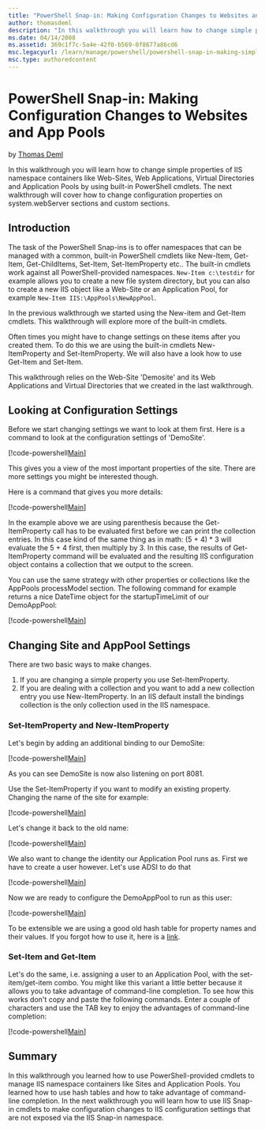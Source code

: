 ```yaml
---
title: "PowerShell Snap-in: Making Configuration Changes to Websites and App Pools"
author: thomasdeml
description: "In this walkthrough you will learn how to change simple properties of IIS namespace containers like Web-Sites, Web Applications, Virtual Directories and Appl..."
ms.date: 04/14/2008
ms.assetid: 369c1f7c-5a4e-42f0-b569-0f8677a86cd6
msc.legacyurl: /learn/manage/powershell/powershell-snap-in-making-simple-configuration-changes-to-web-sites-and-application-pools
msc.type: authoredcontent
---
```

# PowerShell Snap-in: Making Configuration Changes to Websites and App Pools

by [Thomas Deml](https://github.com/thomasdeml)

In this walkthrough you will learn how to change simple properties of IIS namespace containers like Web-Sites, Web Applications, Virtual Directories and Application Pools by using built-in PowerShell cmdlets. The next walkthrough will cover how to change configuration properties on system.webServer sections and custom sections.

## Introduction

The task of the PowerShell Snap-ins is to offer namespaces that can be managed with a common, built-in PowerShell cmdlets like New-Item, Get-Item, Get-ChildItems, Set-Item, Set-ItemProperty etc.. The built-in cmdlets work against all PowerShell-provided namespaces. `New-Item c:\testdir` for example allows you to create a new file system directory, but you can also to create a new IIS object like a Web-Site or an Application Pool, for example `New-Item IIS:\AppPools\NewAppPool`.

In the previous walkthrough we started using the New-item and Get-Item cmdlets. This walkthrough will explore more of the built-in cmdlets.

Often times you might have to change settings on these items after you created them. To do this we are using the built-in cmdlets New-ItemProperty and Set-ItemProperty. We will also have a look how to use Get-Item and Set-Item.

This walkthrough relies on the Web-Site 'Demosite' and its Web Applications and Virtual Directories that we created in the last walkthrough.

## Looking at Configuration Settings

Before we start changing settings we want to look at them first. Here is a command to look at the configuration settings of 'DemoSite'.

[!code-powershell[Main](powershell-snap-in-making-simple-configuration-changes-to-web-sites-and-application-pools/samples/sample1.ps1)]

This gives you a view of the most important properties of the site. There are more settings you might be interested though.

Here is a command that gives you more details:

[!code-powershell[Main](powershell-snap-in-making-simple-configuration-changes-to-web-sites-and-application-pools/samples/sample2.ps1)]

In the example above we are using parenthesis because the Get-ItemProperty call has to be evaluated first before we can print the collection entries. In this case kind of the same thing as in math: (5 + 4) \* 3 will evaluate the 5 + 4 first, then multiply by 3. In this case, the results of Get-ItemProperty command will be evaluated and the resulting IIS configuration object contains a collection that we output to the screen.

You can use the same strategy with other properties or collections like the AppPools processModel section. The following command for example returns a nice DateTime object for the startupTimeLimit of our DemoAppPool:

[!code-powershell[Main](powershell-snap-in-making-simple-configuration-changes-to-web-sites-and-application-pools/samples/sample3.ps1)]

## Changing Site and AppPool Settings

There are two basic ways to make changes.

1. If you are changing a simple property you use Set-ItemProperty.
2. If you are dealing with a collection and you want to add a new collection entry you use New-ItemProperty. In an IIS default install the bindings collection is the only collection used in the IIS namespace.

### Set-ItemProperty and New-ItemProperty

Let's begin by adding an additional binding to our DemoSite:

[!code-powershell[Main](powershell-snap-in-making-simple-configuration-changes-to-web-sites-and-application-pools/samples/sample4.ps1)]

As you can see DemoSite is now also listening on port 8081.

Use the Set-ItemProperty if you want to modify an existing property. Changing the name of the site for example:

[!code-powershell[Main](powershell-snap-in-making-simple-configuration-changes-to-web-sites-and-application-pools/samples/sample5.ps1)]

Let's change it back to the old name:

[!code-powershell[Main](powershell-snap-in-making-simple-configuration-changes-to-web-sites-and-application-pools/samples/sample6.ps1)]

We also want to change the identity our Application Pool runs as. First we have to create a user however. Let's use ADSI to do that

[!code-powershell[Main](powershell-snap-in-making-simple-configuration-changes-to-web-sites-and-application-pools/samples/sample7.ps1)]

Now we are ready to configure the DemoAppPool to run as this user:

[!code-powershell[Main](powershell-snap-in-making-simple-configuration-changes-to-web-sites-and-application-pools/samples/sample8.ps1)]

To be extensible we are using a good old hash table for property names and their values. If you forgot how to use it, here is a [link](https://www.microsoft.com/technet/scriptcenter/resources/pstips/sept07/pstip0914.mspx "Working with hash tables").

### Set-Item and Get-Item

Let's do the same, i.e. assigning a user to an Application Pool, with the set-item/get-item combo. You might like this variant a little better because it allows you to take advantage of command-line completion. To see how this works don't copy and paste the following commands. Enter a couple of characters and use the TAB key to enjoy the advantages of command-line completion:

[!code-powershell[Main](powershell-snap-in-making-simple-configuration-changes-to-web-sites-and-application-pools/samples/sample9.ps1)]

## Summary

In this walkthrough you learned how to use PowerShell-provided cmdlets to manage IIS namespace containers like Sites and Application Pools. You learned how to use hash tables and how to take advantage of command-line completion. In the next walkthrough you will learn how to use IIS Snap-in cmdlets to make configuration changes to IIS configuration settings that are not exposed via the IIS Snap-in namespace.
